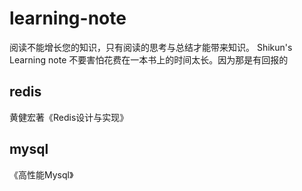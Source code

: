 # learning-note
阅读不能增长您的知识，只有阅读的思考与总结才能带来知识。
Shikun's Learning note
不要害怕花费在一本书上的时间太长。因为那是有回报的
## redis
黄健宏著《Redis设计与实现》
## mysql
《高性能Mysql》
